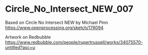 # Circle_No_Intersect_NEW_007
Based on Circle No Intersect NEW by Michael Pinn 
https://www.openprocessing.org/sketch/176094

Artwork on Redbubble https://www.redbubble.com/people/rupertrussell/works/34075570-untitled?asc=u
